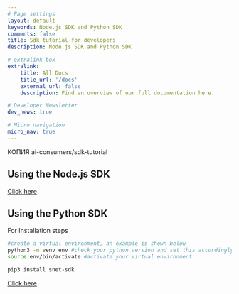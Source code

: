```yaml
---
# Page settings
layout: default
keywords: Node.js SDK and Python SDK
comments: false
title: Sdk tutorial for developers
description: Node.js SDK and Python SDK

# extralink box
extralink:
    title: All Docs
    title_url: '/docs'
    external_url: false
    description: Find an overview of our full documentation here.

# Developer Newsletter
dev_news: true

# Micro navigation
micro_nav: true
---
```

КОПИЯ ai-consumers/sdk-tutorial
## Using the Node.js SDK
[Click here](https://github.com/singnet/snet-code-examples/tree/master/nodejs/client)

## Using the Python SDK

For Installation steps 
```sh
#create a virtual environment, an example is shown below
python3 -m venv env #check your python version and set this accordingly , 
source env/bin/activate #activate your virtual environment

pip3 install snet-sdk
````

[Click here](https://github.com/singnet/snet-cli/blob/master/packages/sdk/testcases/functional_tests/test_sdk_client.py)

